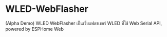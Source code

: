 # WLED-WebFlasher
(Alpha Demo) WLED WebFlasher เป็นเว็บแฟลชเชอร์ WLED ที่ใช้ Web Serial API, powered by ESPHome Web
